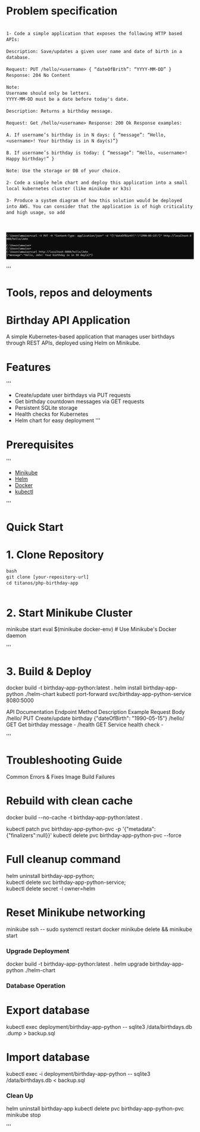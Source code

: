 
# Problem specification

```

1- Code a simple application that exposes the following HTTP based APIs: 

Description: Save/updates a given user name and date of birth in a database. 

Request: PUT /hello/<username> { “dateOfBrith”: “YYYY-MM-DD” } Response: 204 No Content 

Note: 
Username should only be letters. 
YYYY-MM-DD must be a date before today's date. 

Description: Returns a birthday message. 

Request: Get /hello/<username> Response: 200 Ok Response examples: 

A. If username’s birthday is in N days: { “message”: “Hello, <username>! Your birthday is in N day(s)”} 

B. If username’s birthday is today: { “message”: “Hello, <username>! Happy birthday!” } 

Note: Use the storage or DB of your choice. 

2- Code a simple helm chart and deploy this application into a small local kubernetes cluster (like minikube or k3s) 

3- Produce a system diagram of how this solution would be deployed into AWS. You can consider that the application is of high criticality and high usage, so add



```
![Birthday](./images/birthday.png)

'''
# Tools, repos and deloyments 

# Birthday API Application

A simple Kubernetes-based application that manages user birthdays through REST APIs, deployed using Helm on Minikube.

# Features
'''
- Create/update user birthdays via PUT requests
- Get birthday countdown messages via GET requests
- Persistent SQLite storage
- Health checks for Kubernetes
- Helm chart for easy deployment
'''
# Prerequisites
'''
- [Minikube](https://minikube.sigs.k8s.io/docs/start/)
- [Helm](https://helm.sh/docs/intro/install/)
- [Docker](https://docs.docker.com/get-docker/)
- [kubectl](https://kubernetes.io/docs/tasks/tools/)

'''
# Quick Start

# 1. Clone Repository
```
bash
git clone [your-repository-url]
cd titanos/php-birthday-app


```

# 2. Start Minikube Cluster
minikube start
eval $(minikube docker-env)  # Use Minikube's Docker daemon

'''

# 3. Build & Deploy

docker build -t birthday-app-python:latest .
helm install birthday-app-python ./helm-chart
kubectl port-forward svc/birthday-app-python-service 8080:5000

API Documentation
Endpoint	Method	Description	Example Request Body
/hello/<name>	PUT	Create/update birthday	{"dateOfBirth": "1990-05-15"}
/hello/<name>	GET	Get birthday message	-
/health	GET	Service health check	-


'''

# Troubleshooting Guide
Common Errors & Fixes
Image Build Failures

# Rebuild with clean cache
docker build --no-cache -t birthday-app-python:latest .

kubectl patch pvc birthday-app-python-pvc -p '{"metadata":{"finalizers":null}}'
kubectl delete pvc birthday-app-python-pvc --force

# Full cleanup command
helm uninstall birthday-app-python; \
kubectl delete svc birthday-app-python-service; \
kubectl delete secret -l owner=helm

# Reset Minikube networking
minikube ssh -- sudo systemctl restart docker
minikube delete && minikube start

### Upgrade Deployment
docker build -t birthday-app-python:latest .
helm upgrade birthday-app-python ./helm-chart

### Database Operation 

# Export database
kubectl exec deployment/birthday-app-python -- sqlite3 /data/birthdays.db .dump > backup.sql

# Import database
kubectl exec -i deployment/birthday-app-python -- sqlite3 /data/birthdays.db < backup.sql

### Clean Up

helm uninstall birthday-app
kubectl delete pvc birthday-app-python-pvc
minikube stop

'''

